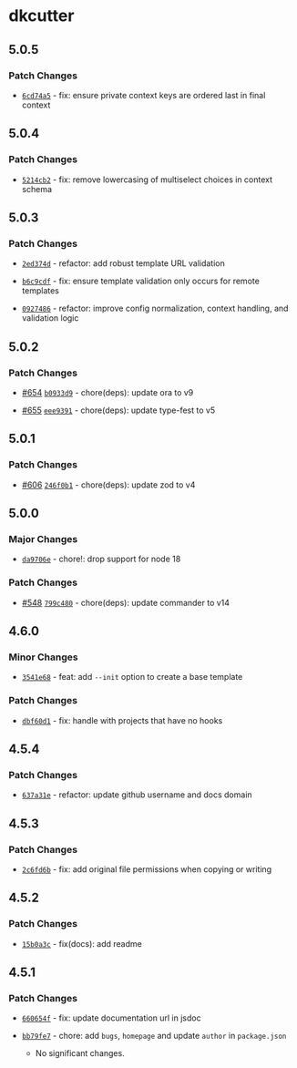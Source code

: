 # dkcutter

## 5.0.5

### Patch Changes

- [`6cd74a5`](https://github.com/ncontiero/dkcutter/commit/6cd74a5b7ce0be546b1c205f27bde069ae73bc34) - fix: ensure private context keys are ordered last in final context

## 5.0.4

### Patch Changes

- [`5214cb2`](https://github.com/ncontiero/dkcutter/commit/5214cb25bb6f4285112a7a29917aaf5390041db7) - fix: remove lowercasing of multiselect choices in context schema

## 5.0.3

### Patch Changes

- [`2ed374d`](https://github.com/ncontiero/dkcutter/commit/2ed374d088109a5b463598ad05be42f53cd2498b) - refactor: add robust template URL validation

- [`b6c9cdf`](https://github.com/ncontiero/dkcutter/commit/b6c9cdf52ac2e88e64b458130dc46ac3eb95acce) - fix: ensure template validation only occurs for remote templates

- [`0927486`](https://github.com/ncontiero/dkcutter/commit/09274860f032711d5144197357460ef42bc1d8c0) - refactor: improve config normalization, context handling, and validation logic

## 5.0.2

### Patch Changes

- [#654](https://github.com/ncontiero/dkcutter/pull/654) [`b0933d9`](https://github.com/ncontiero/dkcutter/commit/b0933d9ae753eae133233fe981ac045e800cb6e7) - chore(deps): update ora to v9

- [#655](https://github.com/ncontiero/dkcutter/pull/655) [`eee9391`](https://github.com/ncontiero/dkcutter/commit/eee9391e70deab1e623fb4b35d5562e63c4e478d) - chore(deps): update type-fest to v5

## 5.0.1

### Patch Changes

- [#606](https://github.com/ncontiero/dkcutter/pull/606) [`246f0b1`](https://github.com/ncontiero/dkcutter/commit/246f0b19275ffa02803bcc962713c3b39955214a) - chore(deps): update zod to v4

## 5.0.0

### Major Changes

- [`da9706e`](https://github.com/ncontiero/dkcutter/commit/da9706ee51e48d883cfe51dc83d314675f524fe5) - chore!: drop support for node 18

### Patch Changes

- [#548](https://github.com/ncontiero/dkcutter/pull/548) [`799c480`](https://github.com/ncontiero/dkcutter/commit/799c48055d4bf00f1f7ac8d45b35e0c9de9b0381) - chore(deps): update commander to v14

## 4.6.0

### Minor Changes

- [`3541e68`](https://github.com/ncontiero/dkcutter/commit/3541e6890f8d5401e4a09130f86bdc085f0f49f8) - feat: add `--init` option to create a base template

### Patch Changes

- [`dbf60d1`](https://github.com/ncontiero/dkcutter/commit/dbf60d1fd683e72b9bdb213d5c72de40fa7ad083) - fix: handle with projects that have no hooks

## 4.5.4

### Patch Changes

- [`637a31e`](https://github.com/ncontiero/dkcutter/commit/637a31e63ea482931da7c5019c89f7782e000df9) - refactor: update github username and docs domain

## 4.5.3

### Patch Changes

- [`2c6fd6b`](https://github.com/dkshs/dkcutter/commit/2c6fd6b8a5b0a27d31b189e49be7e6b9a9103839) - fix: add original file permissions when copying or writing

## 4.5.2

### Patch Changes

- [`15b0a3c`](https://github.com/dkshs/dkcutter/commit/15b0a3c8768b52e56457965c996b2d6365dd7bfa) - fix(docs): add readme

## 4.5.1

### Patch Changes

- [`660654f`](https://github.com/dkshs/dkcutter/commit/660654f4d678d216b18101862048062ccaa2a637) - fix: update documentation url in jsdoc

- [`bb79fe7`](https://github.com/dkshs/dkcutter/commit/bb79fe7b2f39e7686cb8a808e1ff4f737567ad1d) - chore: add `bugs`, `homepage` and update `author` in `package.json`
  - No significant changes.

